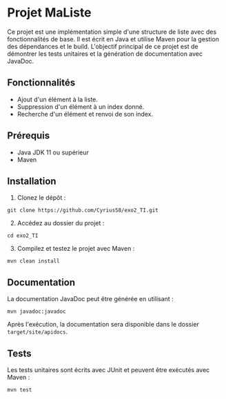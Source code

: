 # Projet MaListe

Ce projet est une implémentation simple d'une structure de liste avec des fonctionnalités de base. Il est écrit en Java et utilise Maven pour la gestion des dépendances et le build. L'objectif principal de ce projet est de démontrer les tests unitaires et la génération de documentation avec JavaDoc.

## Fonctionnalités

- Ajout d'un élément à la liste.
- Suppression d'un élément à un index donné.
- Recherche d'un élément et renvoi de son index.

## Prérequis

- Java JDK 11 ou supérieur
- Maven

## Installation

1. Clonez le dépôt :

```
git clone https://github.com/Cyrius58/exo2_TI.git
```

2. Accédez au dossier du projet :

```
cd exo2_TI
```

3. Compilez et testez le projet avec Maven :

```
mvn clean install
```

## Documentation

La documentation JavaDoc peut être générée en utilisant :

```
mvn javadoc:javadoc
```

Après l'exécution, la documentation sera disponible dans le dossier `target/site/apidocs`.

## Tests

Les tests unitaires sont écrits avec JUnit et peuvent être exécutés avec Maven :

```
mvn test
```